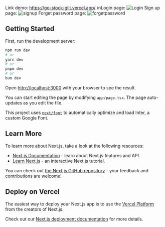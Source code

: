 Link demo: https://go-stock-gilt.vercel.app/
\nLogin page:
![Login](https://github.com/user-attachments/assets/6b7d3735-0989-44f8-86dd-b0e995d75493)
Sign up page: 
![signup](https://github.com/user-attachments/assets/5fb247c4-6714-4a28-ba4c-f3419a075c3a)
Forget password page:
![forgetpassword](https://github.com/user-attachments/assets/b016a18f-109b-4cc2-9491-fbebb2812674)


## Getting Started

First, run the development server:

```bash
npm run dev
# or
yarn dev
# or
pnpm dev
# or
bun dev
```

Open [http://localhost:3000](http://localhost:3000) with your browser to see the result.

You can start editing the page by modifying `app/page.tsx`. The page auto-updates as you edit the file.

This project uses [`next/font`](https://nextjs.org/docs/basic-features/font-optimization) to automatically optimize and load Inter, a custom Google Font.

## Learn More

To learn more about Next.js, take a look at the following resources:

- [Next.js Documentation](https://nextjs.org/docs) - learn about Next.js features and API.
- [Learn Next.js](https://nextjs.org/learn) - an interactive Next.js tutorial.

You can check out [the Next.js GitHub repository](https://github.com/vercel/next.js/) - your feedback and contributions are welcome!

## Deploy on Vercel

The easiest way to deploy your Next.js app is to use the [Vercel Platform](https://vercel.com/new?utm_medium=default-template&filter=next.js&utm_source=create-next-app&utm_campaign=create-next-app-readme) from the creators of Next.js.

Check out our [Next.js deployment documentation](https://nextjs.org/docs/deployment) for more details.
